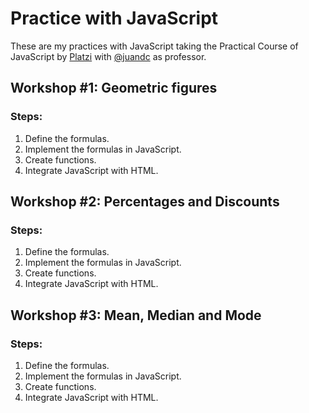 # Practice with JavaScript
These are my practices with JavaScript taking the Practical Course of JavaScript by [Platzi](https://github.com/platzi) with [@juandc](https://github.com/juandc) as professor.

## Workshop #1: Geometric figures
### Steps:
1. Define the formulas.
2. Implement the formulas in JavaScript.
3. Create functions.
4. Integrate JavaScript with HTML.


## Workshop #2: Percentages and Discounts
### Steps:
1. Define the formulas.
2. Implement the formulas in JavaScript.
3. Create functions.
4. Integrate JavaScript with HTML.

## Workshop #3: Mean, Median and Mode
### Steps:
1. Define the formulas.
2. Implement the formulas in JavaScript.
3. Create functions.
4. Integrate JavaScript with HTML.